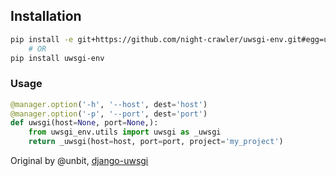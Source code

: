 ## Installation
```bash
pip install -e git+https://github.com/night-crawler/uwsgi-env.git#egg=uwsgi-env
    # OR
pip install uwsgi-env
```

### Usage

```python
@manager.option('-h', '--host', dest='host')
@manager.option('-p', '--port', dest='port')
def uwsgi(host=None, port=None,):
    from uwsgi_env.utils import uwsgi as _uwsgi
    return _uwsgi(host=host, port=port, project='my_project')

```

Original by @unbit, [django-uwsgi](https://github.com/unbit/django-uwsgi)
